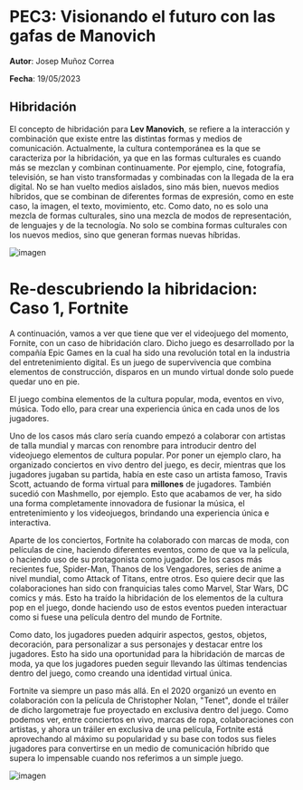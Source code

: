 # PEC3: Visionando el futuro con las gafas de Manovich

**Autor**: Josep Muñoz Correa

**Fecha**: 19/05/2023

## Hibridación

El concepto de hibridación para **Lev Manovich**, se refiere a la interacción y combinación que existe entre las distintas formas y medios de comunicación. Actualmente, la cultura contemporánea es la que se caracteriza por la hibridación, ya que en las formas culturales es cuando más se mezclan y combinan continuamente. Por ejemplo, cine, fotografía, televisión, se han visto transformadas y combinadas con la llegada de la era digital. No se han vuelto medios aislados, sino más bien, nuevos medios híbridos, que se combinan de diferentes formas de expresión, como en este caso, la imagen, el texto, movimiento, etc. 
Como dato, no es solo una mezcla de formas culturales, sino una mezcla de modos de representación, de lenguajes y de la tecnología. No solo se combina formas culturales con los nuevos medios, sino que generan formas nuevas híbridas. 

![imagen](https://github.com/Josepyy/PEC3_Manovich_Reloaded/assets/133910072/37cfeb50-6c21-4c38-86f8-fa12b7cbcad8) 

# Re-descubriendo la hibridacion: Caso 1, Fortnite

A continuación, vamos a ver que tiene que ver el videojuego del momento, Fornite, con un caso de hibridación claro.
Dicho juego es desarrollado por la compañía Epic Games en la cual ha sido una revolución total en la industria del entretenimiento digital. Es un juego de supervivencia que combina elementos de construcción, disparos en un mundo virtual donde solo puede quedar uno en pie. 

El juego combina elementos de la cultura popular, moda, eventos en vivo, música. Todo ello, para crear una experiencia única en cada unos de los jugadores. 

Uno de los casos más claro sería cuando empezó a colaborar con artistas de talla mundial y marcas con renombre para introducir dentro del videojuego elementos de cultura popular. Por poner un ejemplo claro, ha organizado conciertos en vivo dentro del juego, es decir, mientras que los jugadores jugaban su partida, había en este caso un artista famoso, Travis Scott, actuando de forma virtual para **millones** de jugadores. También sucedió con Mashmello, por ejemplo. Esto que acabamos de ver, ha sido una forma completamente innovadora de fusionar la música, el entretenimiento y los videojuegos, brindando una experiencia única e interactiva. 

 Aparte de los conciertos, Fortnite ha colaborado con marcas de moda, con películas de cine, haciendo diferentes eventos, como de que va la película, o haciendo uso de su protagonista como jugador. De los casos más recientes fue, Spider-Man, Thanos de los Vengadores, series de anime a nivel mundial, como Attack of Titans, entre otros. Eso quiere decir que las colaboraciones han sido con franquicias tales como Marvel, Star Wars, DC comics y más. Esto ha traído la hibridación de los elementos de la cultura pop en el juego, donde haciendo uso de estos eventos pueden interactuar como si fuese una película dentro del mundo de Fortnite. 
 
 Como dato, los jugadores pueden adquirir aspectos, gestos, objetos, decoración, para personalizar a sus personajes y destacar entre los jugadores. Esto ha sido una oportunidad para la hibridación de marcas de moda, ya que los jugadores pueden seguir llevando las últimas tendencias dentro del juego, como creando una identidad virtual única. 
 
Fortnite va siempre un paso más allá. En el 2020 organizó un evento en colaboración con la película de Christopher Nolan, "Tenet", donde el tráiler de dicho largometraje fue proyectado en exclusiva dentro del juego. Como podemos ver, entre conciertos en vivo, marcas de ropa, colaboraciones con artistas, y ahora un tráiler en exclusiva de una película, Fortnite está aprovechando al máximo su popularidad y su base con todos sus fieles jugadores para convertirse en un medio de comunicación híbrido que supera lo impensable cuando nos referimos a un simple juego. 

![imagen](https://github.com/Josepyy/PEC3_Manovich_Reloaded/assets/133910072/49388763-e313-4890-a5d2-0266636e9148)
 
